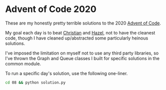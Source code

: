 # Advent of Code 2020
These are my honestly pretty terrible solutions to the 2020 [Advent of Code](https://adventofcode.com/).

My goal each day is to beat [Christian](http://fergusch.sh/) and [Hazel](https://knightsofthelambdacalcul.us/), not to have the cleanest code, though I have cleaned up/abstracted some particularly heinous solutions.

I've imposed the limitation on myself not to use any third party libraries, so I've thrown the Graph and Queue classes I built for specific solutions in the common module.

To run a specific day's solution, use the following one-liner.
```sh
cd 08 && python solution.py
```
